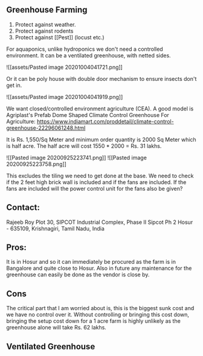 ## Greenhouse Farming

1. Protect against weather. 
2. Protect against rodents
3. Protect against [[Pest]] (locust etc.)

For aquaponics, unlike hydroponics we don't need a controlled environment. It can be a ventilated greenhouse, with netted sides.

![[assets/Pasted image 20201004041721.png]]

Or it can be poly house with double door mechanism to ensure insects don't get in.

![[assets/Pasted image 20201004041919.png]]







We want closed/controlled environment agriculture (CEA). A good model is Agriplast's Prefab Dome Shaped Climate Control Greenhouse For Agriculture: https://www.indiamart.com/proddetail/climate-control-greenhouse-22296061248.html

It is Rs. 1,550/Sq Meter and minimum order quantity is 2000 Sq Meter which is half acre. The half acre will cost 1550 * 2000 = Rs. 31 lakhs.

![[Pasted image 20200925223741.png]] ![[Pasted image 20200925223758.png]]

This excludes the tiling we need to get done at the base. We need to check if the 2 feet high brick wall is included and if the fans are included. If the fans are included will the power control unit for the fans also be given?

## Contact:
Rajeeb Roy
Plot 30, SIPCOT Industrial Complex, Phase II
Sipcot Ph 2
Hosur - 635109, Krishnagiri, Tamil Nadu, India

## Pros:
It is in Hosur and so it can immediately be procured as the farm is in Bangalore and quite close to Hosur. Also in future any maintenance for the greenhouse can easily be done as the vendor is close by. 

## Cons
The critical part that I am worried about is, this is the biggest sunk cost and we have no control over it. Without controlling or bringing this cost down, bringing the setup cost down for a 1 acre farm is highly unlikely as the greenhouse alone will take Rs. 62 lakhs.

## Ventilated Greenhouse

